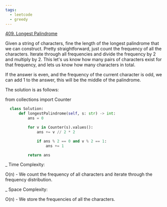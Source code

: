 ```yaml
---
tags:
  - leetcode
  - greedy
---
```


<a href="https://leetcode.com/problems/longest-palindrome/">409. Longest
Palindrome</a>

Given a string of characters, fine the length of the longest palindrome that we
can construct. Pretty straightforward, just count the frequency of all the
characters. Iterate through all frequencies and divide the frequency by 2 and
multiply by 2. This let's us know how many pairs of characters exist for that
frequency, and lets us know how many characters in total.

If the answer is even, and the frequency of the current character is odd, we can
add 1 to the answer, this will be the middle of the palindrome.

The solution is as follows:

from collections import Counter

```python
  class Solution:
      def longestPalindrome(self, s: str) -> int:
          ans = 0

          for v in Counter(s).values():
              ans += v // 2 * 2

              if ans % 2 == 0 and v % 2 == 1:
                  ans += 1

          return ans
```

\_ Time Complexity:

O(n) - We count the frequency of all characters and iterate through the
frequency distribution.

\_ Space Complexity:

O(n) - We store the frequencies of all the characters.
